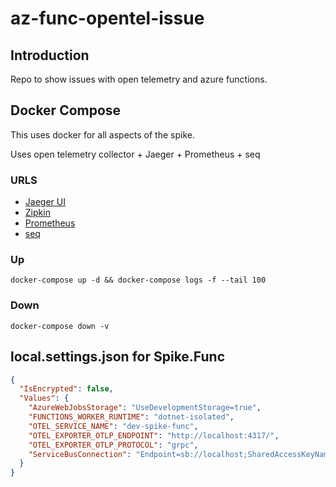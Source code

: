 # az-func-opentel-issue

## Introduction

Repo to show issues with open telemetry and azure functions. 

## Docker Compose

This uses docker for all aspects of the spike.

Uses open telemetry collector + Jaeger + Prometheus + seq


### URLS

- [Jaeger UI](http://localhost:16686)
- [Zipkin](http://localhost:9411/)
- [Prometheus](http://localhost:9090/)
- [seq](http://localhost:8777/)

### Up

`docker-compose up -d && docker-compose logs -f --tail 100`

### Down

`docker-compose down -v`

## local.settings.json for Spike.Func

```json
{
  "IsEncrypted": false,
  "Values": {
    "AzureWebJobsStorage": "UseDevelopmentStorage=true",
    "FUNCTIONS_WORKER_RUNTIME": "dotnet-isolated",
    "OTEL_SERVICE_NAME": "dev-spike-func",
    "OTEL_EXPORTER_OTLP_ENDPOINT": "http://localhost:4317/",
    "OTEL_EXPORTER_OTLP_PROTOCOL": "grpc",
    "ServiceBusConnection": "Endpoint=sb://localhost;SharedAccessKeyName=RootManageSharedAccessKey;SharedAccessKey=SAS_KEY_VALUE;UseDevelopmentEmulator=true;"
  }
}
```
